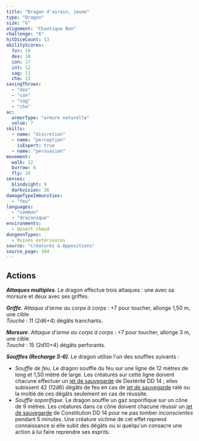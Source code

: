 ```yaml
---
title: "Dragon d'airain, jeune"
type: "Dragon"
size: "G"
alignment: "Chaotique Bon"
challenge: "6"
hitDiceCount: 13
abilityScores:
  for: 19
  dex: 10
  con: 17
  int: 12
  sag: 11
  cha: 15
savingThrows:
  - "dex"
  - "con"
  - "sag"
  - "cha"
ac:
  armorType: "armure naturelle"
  value: 7
skills:
  - name: "discretion"
  - name: "perception"
    isExpert: true
  - name: "persuasion"
movement:
  walk: 12
  burrow: 6
  fly: 24
senses:
  blindsight: 9
  darkvision: 36
damageTypeImmunities:
  - "feu"
languages:
  - "commun"
  - "draconique"
environments:
  - Désert chaud
dungeonTypes:
  - Ruines extérieures
source: "Créatures & Oppositions"
source_page: 104
---
```

## Actions
_**Attaques multiples**_. Le dragon effectue trois attaques : une avec sa morsure et deux avec ses griffes.

_**Griffe**_. _Attaque d'arme au corps à corps_ : +7 pour toucher, allonge 1,50 m, une cible.  
_Touché_ : 11 (2d6+4) dégâts tranchants.

_**Morsure**_. _Attaque d'arme au corps à corps_ : +7 pour toucher, allonge 3 m, une cible.  
_Touché_ : 15 (2d10+4) dégâts perforants.

_**Souffles (Recharge 5-6)**_. Le dragon utilise l'un des souffles suivants :
* _Souffle de feu_. Le dragon souffle du feu sur une ligne de 12 mètres de long et 1,50 mètre de large. Les créatures sur cette ligne doivent chacune effectuer un [jet de sauvegarde](/utiliser-les-caracteristiques#jets-de-sauvegarde) de Dextérité DD 14 ; elles subissent 42 (12d6) dégâts de feu en cas de [jet de sauvegarde](/utiliser-les-caracteristiques#jets-de-sauvegarde) raté ou la moitié de ces dégâts seulement en cas de réussite.
* _Souffle soporifique_. Le dragon souffle un gaz soporifique sur un cône de 9 mètres. Les créatures dans ce cône doivent chacune réussir un [jet de sauvegarde](/utiliser-les-caracteristiques#jets-de-sauvegarde) de Constitution DD 14 pour ne pas tomber _inconscientes_ pendant 5 minutes. Une créature victime de cet effet reprend connaissance si elle subit des dégâts ou si quelqu'un consacre une action à lui faire reprendre ses esprits.
